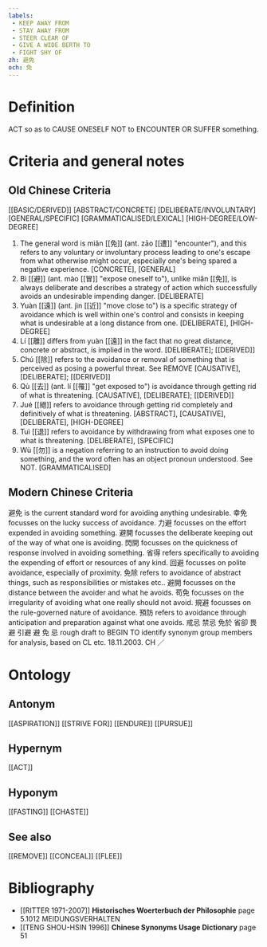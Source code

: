 ```yaml
---
labels: 
 - KEEP AWAY FROM
 - STAY AWAY FROM
 - STEER CLEAR OF
 - GIVE A WIDE BERTH TO
 - FIGHT SHY OF
zh: 避免
och: 免
---
```


# Definition
ACT so as to CAUSE ONESELF NOT to ENCOUNTER OR SUFFER something.
# Criteria and general notes
## Old Chinese Criteria
[[BASIC/DERIVED]]
[ABSTRACT/CONCRETE]
[DELIBERATE/INVOLUNTARY]
[GENERAL/SPECIFIC]
[GRAMMATICALISED/LEXICAL]
[HIGH-DEGREE/LOW-DEGREE]
1. The general word is miǎn [[免]] (ant. zāo [[遭]] "encounter"), and this refers to any voluntary or involuntary process leading to one's escape from what otherwise might occur, especially one's being spared a negative experience.
[CONCRETE], [GENERAL]
2. Bì [[避]] (ant. mào [[冒]] "expose oneself to"), unlike miǎn [[免]], is always deliberate and describes a strategy of action which successfully avoids an undesirable impending danger.
[DELIBERATE]
3. Yuàn [[遠]] (ant. jìn [[近]] "move close to") is a specific strategy of avoidance which is well within one's control and consists in keeping what is undesirable at a long distance from one.
[DELIBERATE], [HIGH-DEGREE]
4. Lí [[離]] differs from yuàn [[遠]] in the fact that no great distance, concrete or abstract, is implied in the word.
[DELIBERATE]; [[DERIVED]]
5. Chú [[除]] refers to the avoidance or removal of something that is perceived as posing a powerful threat. See REMOVE
[CAUSATIVE], [DELIBERATE]; [[DERIVED]]
6. Qù [[去]] (ant. lí [[罹]] "get exposed to") is avoidance through getting rid of what is threatening.
[CAUSATIVE], [DELIBERATE]; [[DERIVED]]
7. Jué [[絕]] refers to avoidance through getting rid completely and definitively of what is threatening.
[ABSTRACT], [CAUSATIVE], [DELIBERATE], [HIGH-DEGREE]
8. Tuì [[退]] refers to avoidance by withdrawing from what exposes one to what is threatening.
[DELIBERATE], [SPECIFIC]
9. Wù [[勿]] is a negation referring to an instruction to avoid doing something, and the word often has an object pronoun understood. See NOT.
[GRAMMATICALISED]
## Modern Chinese Criteria
避免 is the current standard word for avoiding anything undesirable.
幸免 focusses on the lucky success of avoidance.
力避 focusses on the effort expended in avoiding something.
避開 focusses the deliberate keeping out of the way of what one is avoiding.
閃開 focusses on the quickness of response involved in avoiding something.
省得 refers specifically to avoiding the expending of effort or resources of any kind.
回避 focusses on polite avoidance, especially of proximity.
免除 refers to avoidance of abstract things, such as responsibilities or mistakes etc..
避開 focusses on the distance between the avoider and what he avoids.
苟免 focusses on the irregularity of avoiding what one really should not avoid.
規避 focusses on the rule-governed nature of avoidance.
預防 refers to avoidance through anticipation and preparation against what one avoids.
戒忌
禁忌
免於
省卻
畏避
引避
避
免
忌
rough draft to BEGIN TO identify synonym group members for analysis, based on CL etc. 18.11.2003. CH ／
# Ontology

## Antonym
[[ASPIRATION]]
[[STRIVE FOR]]
[[ENDURE]]
[[PURSUE]]
## Hypernym
[[ACT]]
## Hyponym
[[FASTING]]
[[CHASTE]]
## See also
[[REMOVE]]
[[CONCEAL]]
[[FLEE]]
# Bibliography
- [[RITTER 1971-2007]]
**Historisches Woerterbuch der Philosophie** page 5.1012
MEIDUNGSVERHALTEN
- [[TENG SHOU-HSIN 1996]]
**Chinese Synonyms Usage Dictionary** page 51
